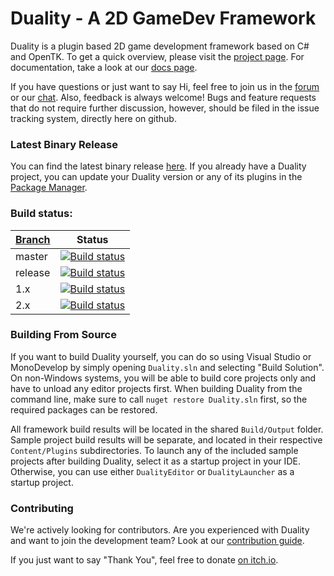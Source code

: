 Duality - A 2D GameDev Framework
=======

Duality is a plugin based 2D game development framework based on C# and OpenTK. To get a quick overview, please visit the [project page](https://www.duality2d.net). For documentation, take a look at our [docs page](https://docs.duality2d.net).

If you have questions or just want to say Hi, feel free to join us in the [forum](https://forum.duality2d.net) or our [chat](https://chat.duality2d.net). Also, feedback is always welcome! Bugs and feature requests that do not require further discussion, however, should be filed in the issue tracking system, directly here on github.

### Latest Binary Release

You can find the latest binary release [here](https://get.duality2d.net/). If you already have a Duality project, you can update your Duality version or any of its plugins in the [Package Manager](https://docs.duality2d.net/pages/v3/Package-Management.html).

### Build status: 
| [Branch](https://github.com/AdamsLair/duality/wiki/Branch-Descriptions)  | Status |
|-------------|--------|
| master      | [![Build status](https://ci.appveyor.com/api/projects/status/eyxpet6jky1cqy6i/branch/master?svg=true)](https://ci.appveyor.com/project/AdamsLairBot/duality/branch/master) |
| release     | [![Build status](https://ci.appveyor.com/api/projects/status/eyxpet6jky1cqy6i/branch/release?svg=true)](https://ci.appveyor.com/project/AdamsLairBot/duality/branch/release) |
| 1.x         | [![Build status](https://ci.appveyor.com/api/projects/status/eyxpet6jky1cqy6i/branch/archive/1.x?svg=true)](https://ci.appveyor.com/project/AdamsLairBot/duality/branch/archive/1.x)    |
| 2.x         | [![Build status](https://ci.appveyor.com/api/projects/status/eyxpet6jky1cqy6i/branch/archive/2.x?svg=true)](https://ci.appveyor.com/project/AdamsLairBot/duality/branch/archive/2.x)    |

### Building From Source

If you want to build Duality yourself, you can do so using Visual Studio or MonoDevelop by simply opening `Duality.sln` and selecting "Build Solution". On non-Windows systems, you will be able to build core projects only and have to unload any editor projects first. When building Duality from the command line, make sure to call `nuget restore Duality.sln` first, so the required packages can be restored.

All framework build results will be located in the shared `Build/Output` folder. Sample project build results will be separate, and located in their respective `Content/Plugins` subdirectories. To launch any of the included sample projects after building Duality, select it as a startup project in your IDE. Otherwise, you can use either `DualityEditor` or `DualityLauncher` as a startup project.

### Contributing

We're actively looking for contributors. Are you experienced with Duality and want to join the development team? Look at our [contribution guide](https://docs.duality2d.net/pages/v3/how-to-contribute.html).

If you just want to say "Thank You", feel free to donate [on itch.io](https://adamslair.itch.io/duality).
